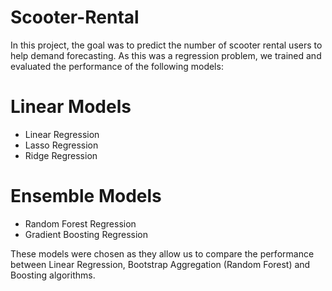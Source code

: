# Scooter-Rental

In this project, the goal was to predict the number of scooter rental users to help demand forecasting. As this was a regression problem, we trained and evaluated the performance of the following models:

Linear Models
=============
* Linear Regression
* Lasso Regression
* Ridge Regression

Ensemble Models
===============
* Random Forest Regression
* Gradient Boosting Regression

These models were chosen as they allow us to compare the performance between Linear Regression, Bootstrap Aggregation (Random Forest) and Boosting algorithms.
